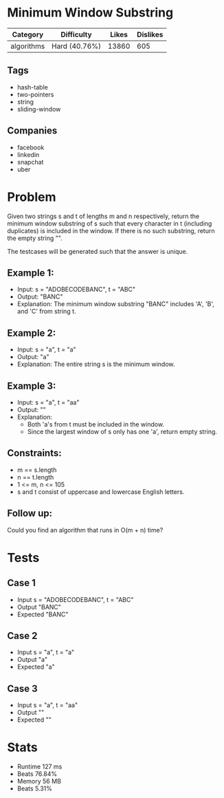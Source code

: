 # Minimum Window Substring
| Category | Difficulty | Likes | Dislikes
| -------- | ---------- | ----- | --------
| algorithms | Hard (40.76%) | 13860 | 605

## Tags
- hash-table 
- two-pointers 
- string 
- sliding-window

## Companies
- facebook
- linkedin
- snapchat
- uber

# Problem
Given two strings s and t of lengths m and n respectively, return the minimum window substring of s such that every character in t (including duplicates) is included in the window. If there is no such substring, return the empty string "".

The testcases will be generated such that the answer is unique.

## Example 1:
- Input: s = "ADOBECODEBANC", t = "ABC"
- Output: "BANC"
- Explanation: The minimum window substring "BANC" includes 'A', 'B', and 'C' from string t.

## Example 2:
- Input: s = "a", t = "a"
- Output: "a"
- Explanation: The entire string s is the minimum window.

## Example 3:
- Input: s = "a", t = "aa"
- Output: ""
- Explanation: 
	- Both 'a's from t must be included in the window.
	- Since the largest window of s only has one 'a', return empty string.

## Constraints:
- m == s.length
- n == t.length
- 1 <= m, n <= 105
- s and t consist of uppercase and lowercase English letters.

## Follow up: 
Could you find an algorithm that runs in O(m + n) time?

# Tests
## Case 1
- Input s = "ADOBECODEBANC", t = "ABC"
- Output "BANC"
- Expected "BANC"

## Case 2
- Input s = "a", t = "a"
- Output "a"
- Expected "a"

## Case 3
- Input s = "a", t = "aa"
- Output ""
- Expected ""

# Stats
- Runtime 127 ms
- Beats 76.84%
- Memory 56 MB
- Beats 5.31%